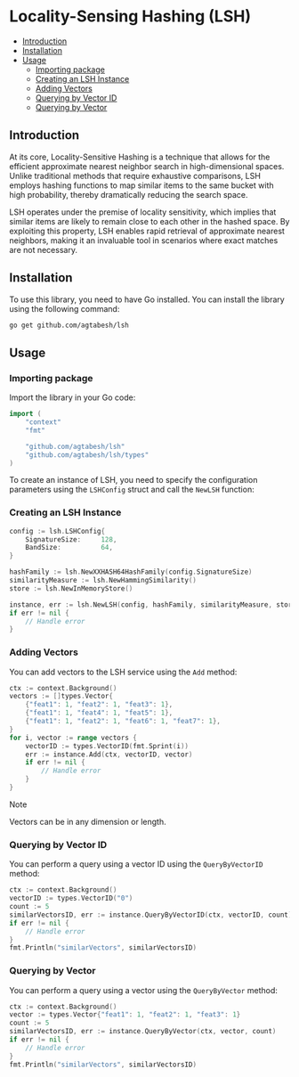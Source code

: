 # Locality-Sensing Hashing (LSH)

- [Introduction](#introduction)
- [Installation](#installation)
- [Usage](#usage)
    - [Importing package](#importing-package)
    - [Creating an LSH Instance](#creating-an-lsh-Instance)
    - [Adding Vectors](#adding-vectors)
    - [Querying by Vector ID](#querying-by-vector-id)
    - [Querying by Vector](#querying-by-vector)

## Introduction

At its core, Locality-Sensitive Hashing is a technique that allows for the efficient approximate nearest neighbor search in high-dimensional spaces. Unlike traditional methods that require exhaustive comparisons, LSH employs hashing functions to map similar items to the same bucket with high probability, thereby dramatically reducing the search space.

LSH operates under the premise of locality sensitivity, which implies that similar items are likely to remain close to each other in the hashed space. By exploiting this property, LSH enables rapid retrieval of approximate nearest neighbors, making it an invaluable tool in scenarios where exact matches are not necessary.

## Installation

To use this library, you need to have Go installed. You can install the library using the following command:

```bash
go get github.com/agtabesh/lsh
```

## Usage

### Importing package

Import the library in your Go code:

```go
import (
    "context"
    "fmt"

    "github.com/agtabesh/lsh"
    "github.com/agtabesh/lsh/types"
)
```

To create an instance of LSH, you need to specify the configuration parameters using the `LSHConfig` struct and call the `NewLSH` function:

### Creating an LSH Instance

```go
config := lsh.LSHConfig{
    SignatureSize:     128,
    BandSize:          64,
}

hashFamily := lsh.NewXXHASH64HashFamily(config.SignatureSize)
similarityMeasure := lsh.NewHammingSimilarity()
store := lsh.NewInMemoryStore()

instance, err := lsh.NewLSH(config, hashFamily, similarityMeasure, store)
if err != nil {
    // Handle error
}
```

### Adding Vectors
You can add vectors to the LSH service using the `Add` method:

```go
ctx := context.Background()
vectors := []types.Vector{
    {"feat1": 1, "feat2": 1, "feat3": 1},
    {"feat1": 1, "feat4": 1, "feat5": 1},
    {"feat1": 1, "feat2": 1, "feat6": 1, "feat7": 1},
}
for i, vector := range vectors {
    vectorID := types.VectorID(fmt.Sprint(i))
    err := instance.Add(ctx, vectorID, vector)
    if err != nil {
        // Handle error
    }
}
```

> [!NOTE]  
> Vectors can be in any dimension or length.

### Querying by Vector ID

You can perform a query using a vector ID using the `QueryByVectorID` method:

```go
ctx := context.Background()
vectorID := types.VectorID("0")
count := 5
similarVectorsID, err := instance.QueryByVectorID(ctx, vectorID, count)
if err != nil {
    // Handle error
}
fmt.Println("similarVectors", similarVectorsID)
```

### Querying by Vector

You can perform a query using a vector using the `QueryByVector` method:

```go
ctx := context.Background()
vector := types.Vector{"feat1": 1, "feat2": 1, "feat3": 1}
count := 5
similarVectorsID, err := instance.QueryByVector(ctx, vector, count)
if err != nil {
    // Handle error
}
fmt.Println("similarVectors", similarVectorsID)
```
